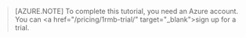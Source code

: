 
> [AZURE.NOTE]
> To complete this tutorial, you need an Azure account. You can <a <!-- deleted by customization href="/pricing/member-offers/msdn-benefits-details/" target="_blank">activate your Visual Studio subscriber benefits</a> or <a --> href="/pricing/1rmb-trial/" target="_blank">sign up for a trial</a>.
